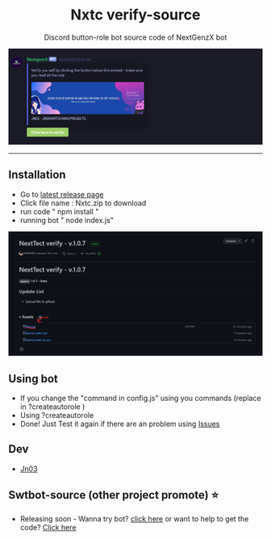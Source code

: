 <h1 align="center">Nxtc verify-source</h1>

<p align="center">Discord button-role bot source code of NextGenzX bot</p>
<p align="center">
<img src="https://raw.githubusercontent.com/JNDEV03/Nxtc-verify-source/main/file/nxverify.png"/> </a> 
</p>

---

## Installation

- Go to [latest release page](https://github.com/JNDEV03/Nxtc-verify-source/releases/tag/Nxtcv1)
- Click file name : Nxtc.zip to download
- run code " npm install "
- running bot " node index.js"
<p align="center">
<img src="https://raw.githubusercontent.com/JNDEV03/Nxtc-verify-source/main/file/Nxtcverify.png"/> </a> 
</p>

## Using bot

- If you change the "command in config.js" using you commands (replace in ?createautorole )
- Using ?createautorole <role> <message>
- Done! Just Test it again if there are an problem using [Issues](https://github.com/JNDEV03/Nxtc-verify-source/issues)

## Dev

- [Jn03](https://github.com/JNDEV03)

## Swtbot-source (other project promote) ⭐
- Releasing soon - Wanna try bot? [click here](https://discord.com/api/oauth2/authorize?client_id=985222992873263144&permissions=8&scope=bot%20applications.commands) or want to help to get the code? [Click here](https://github.com/JNDEV03/Swtbot-source)
